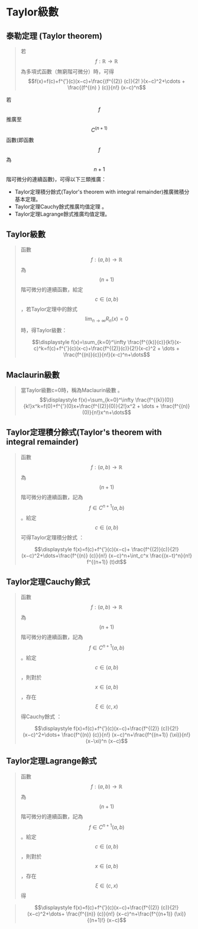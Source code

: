 # Taylor級數

泰勒定理(Taylor theorem)
----------------

> 若$$f:\mathbb{R} \rightarrow \mathbb{R}$$為多項式函數（無窮階可微分）時，可得$$f(x)=f(c)+f^{′}(c)(x−c)+\frac{(f^{(2)} (c)}{2! }(x−c)^2+\cdots + \frac{(f^{(n) } (c)}{n!} (x−c)^n$$

若$$f$$推廣至$$C^{(n+1)}$$ 函數(即函數$$f$$為$$n+1$$階可微分的連續函數)，可得以下三類推廣：

* Taylor定理積分餘式(Taylor's theorem with integral remainder)推廣微積分基本定理。
* Taylor定理Cauchy餘式推廣均值定理  。
* Taylor定理Lagrange餘式推廣均值定理。

## Taylor級數

> 函數$$f:(a,b) \rightarrow \mathbb{R}$$ 為$$(n+1)$$階可微分的連續函數，給定$$c \in (a,b)$$，若Taylor定理中的餘式$$\displaystyle \lim_{ n \rightarrow \infty} R_n(x)=0$$時，得Taylor級數：
>
> $$\displaystyle f(x)=\sum_{k=0}^\infty \frac{f^{(k)}(c)}{k!}(x-c)^k=f(c)+f^{'}(c)(x-c)+\frac{f^{(2)}(c)}{2!}(x-c)^2 + \dots + \frac{f^{(n)}(c)}{n!}(x-c)^n+\dots$$

## Maclaurin級數

> 當Taylor級數c=0時，稱為Maclaurin級數 。$$\displaystyle f(x)=\sum_{k=0}^\infty \frac{f^{(k)}(0)}{k!}x^k=f(0)+f^{'}(0)x+\frac{f^{(2)}(0)}{2!}x^2 + \dots + \frac{f^{(n)}(0)}{n!}x^n+\dots$$



## Taylor定理積分餘式(Taylor's theorem with integral remainder)

> 函數$$f:(a,b) \rightarrow \mathbb{R}$$ 為$$(n+1)$$階可微分的連續函數，記為$$f \in C^{n+1} (a,b)$$。給定 $$c \in (a,b)$$ 可得Taylor定理積分餘式> ：
>
> $$\displaystyle f(x)=f(c)+f^{′}(c)(x−c)+ \frac{f^{(2)}(c)}{2!} (x−c)^2+\dots+\frac{f^{(n)} (c)}{n!} (x−c)^n+\int_c^x \frac{(x−t)^n}{n!} f^{(n+1)} (t)dt$$

## Taylor定理Cauchy餘式

> 函數$$f:(a,b) \rightarrow \mathbb{R}$$ 為$$(n+1)$$階可微分的連續函數，記為$$f \in C^{n+1} (a,b)$$。給定 $$c \in (a,b)$$ ，則對於$$x\in (a,b)$$，存在$$\xi \in (c,x)$$得Cauchy餘式> ：
>
> $$\displaystyle  f(x)=f(c)+f^{′}(c)(x−c)+\frac{f^{(2)}  (c)}{2!} (x−c)^2+\dots+ \frac{f^{(n)} (c)}{n!} (x−c)^n+\frac{f^{(n+1)} (\xi)}{n!} (x−\xi)^n (x−c)$$

## Taylor定理Lagrange餘式

> 函數$$f:(a,b) \rightarrow \mathbb{R}$$ 為$$(n+1)$$階可微分的連續函數，記為$$f \in C^{n+1} (a,b)$$。給定 $$c \in (a,b)$$ ，則對於$$x\in (a,b)$$，存在$$\xi \in (c,x)$$得

> $$\displaystyle  f(x)=f(c)+f^{′}(c)(x−c)+\frac{f^{(2)}  (c)}{2!} (x−c)^2+\dots+ \frac{f^{(n)} (c)}{n!} (x−c)^n+\frac{f^{(n+1)} (\xi)}{(n+1)!}  (x−c)$$

